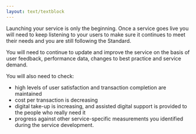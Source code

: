 ```yaml
---
layout: text/textblock
---
```


Launching your service is only the beginning. Once a service goes live you will need to keep listening to your users to make sure it continues to meet their needs and you are still following the Standard.

You will need to continue to update and improve the service on the basis of user feedback, performance data, changes to best practice and service demand.

You will also need to check:

* high levels of user satisfaction and transaction completion are maintained
* cost per transaction is decreasing
* digital take-up is increasing, and assisted digital support is provided to the people who really need it
* progress against other service-specific measurements you identified during the service development.